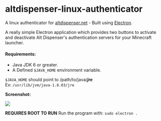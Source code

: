 # altdispenser-linux-authenticator

A linux authenticator for [altdispenser.net](https://altdispenser.net/) - Built using [Electron](https://github.com/electron/electron).

A really simple Electron application which provides two buttons to activate and deactivate Alt Dispenser's authentication servers for your Minecraft launcher.

#### Requirements:
- Java JDK 6 or greater.
- A Defined `$JAVA_HOME` environment variable.

`$JAVA_HOME` should point to /path/to/java/***jre***  
Ex: `/usr/lib/jvm/java-1.8.03/jre`

**Screenshot:** 
 
![](https://raw.githubusercontent.com/Warthelm/altdispenser-linux-authenticator/master/readme-assets/screenshot.jpg)

**REQUIRES ROOT TO RUN**
Run the program with: `sudo electron .`
